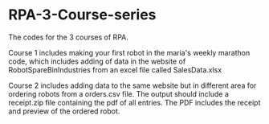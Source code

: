 # RPA-3-Course-series
The codes for the 3 courses of RPA.

Course 1 includes making your first robot in the maria's weekly marathon code, which includes adding of data in the website of RobotSpareBinIndustries from an excel file called SalesData.xlsx

Course 2 includes adding data to the same website but in different area for ordering robots from a orders.csv file. The output should include a receipt.zip file containing the pdf of all entries. The PDF includes the receipt and preview of the ordered robot.
